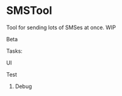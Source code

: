 # SMSTool
Tool for sending lots of SMSes at once. WIP

Beta

Tasks: <p/>
UI <p/>
Test <p/>

1. Debug

